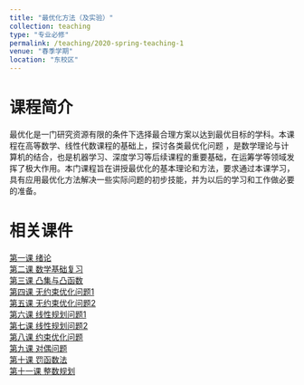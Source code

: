 ```yaml
---
title: "最优化方法（及实验）"
collection: teaching
type: "专业必修"
permalink: /teaching/2020-spring-teaching-1
venue: "春季学期"
location: "东校区"
---
```


课程简介
======
最优化是一门研究资源有限的条件下选择最合理方案以达到最优目标的学科。本课程在高等数学、线性代数课程的基础上，探讨各类最优化问题 ，是数学理论与计算机的结合，也是机器学习、深度学习等后续课程的重要基础，在运筹学等领域发挥了极大作用。本门课程旨在讲授最优化的基本理论和方法，要求通过本课学习，具有应用最优化方法解决一些实际问题的初步技能，并为以后的学习和工作做必要的准备。

相关课件
======
[第一课 绪论](http://zhaiweixin.github.io/files/optimizationmethod/lecture_note_0.pdf)  
[第二课 数学基础复习](http://zhaiweixin.github.io/files/optimizationmethod/lecture_note_1.pdf)  
[第三课 凸集与凸函数](http://zhaiweixin.github.io/files/optimizationmethod/lecture_note_2.pdf)  
[第四课 无约束优化问题1](http://zhaiweixin.github.io/files/optimizationmethod/lecture_note_3.pdf)  
[第五课 无约束优化问题2](http://zhaiweixin.github.io/files/optimizationmethod/lecture_note_4.pdf)  
[第六课 线性规划问题1](http://zhaiweixin.github.io/files/optimizationmethod/lecture_note_5.pdf)  
[第七课 线性规划问题2](http://zhaiweixin.github.io/files/optimizationmethod/lecture_note_6.pdf)  
[第八课 约束优化问题](http://zhaiweixin.github.io/files/optimizationmethod/lecture_note_7.pdf)  
[第九课 对偶问题](http://zhaiweixin.github.io/files/optimizationmethod/lecture_note_8.pdf)  
[第十课 罚函数法](http://zhaiweixin.github.io/files/optimizationmethod/lecture_note_9.pdf)  
[第十一课 整数规划](http://zhaiweixin.github.io/files/optimizationmethod/lecture_note_10.pdf)  




